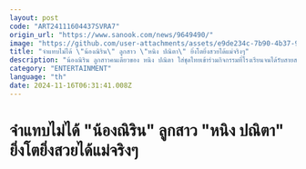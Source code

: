 ```yaml
---
layout: post
code: "ART24111604437SVRA7"
origin_url: "https://www.sanook.com/news/9649490/"
image: "https://github.com/user-attachments/assets/e9de234c-7b90-4b37-9e0d-592d7aef32c1"
title: "จำแทบไม่ได้ \"น้องณิริน\" ลูกสาว \"หนิง ปณิตา\" ยิ่งโตยิ่งสวยได้แม่จริงๆ"
description: "น้องณิริน ลูกสาวคนเดียวของ หนิง ปณิตา ใส่ชุดไทยเข้าร่วมกิจกรรมที่โรงเรียนจนได้รับสายสะพาย"
category: "ENTERTAINMENT"
language: "th"
date: 2024-11-16T06:31:41.008Z
---
```


# จำแทบไม่ได้ "น้องณิริน" ลูกสาว "หนิง ปณิตา" ยิ่งโตยิ่งสวยได้แม่จริงๆ
